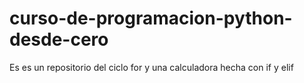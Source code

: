 # curso-de-programacion-python-desde-cero
Es es un repositorio del ciclo for y una calculadora hecha con if y elif
